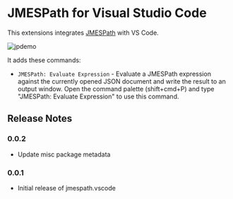 # JMESPath for Visual Studio Code

This extensions integrates [JMESPath](http://jmespath.org/) with VS Code. 

![jpdemo](https://cloud.githubusercontent.com/assets/368057/21634458/500507e6-d20c-11e6-8cdb-db524c41305e.gif)

It adds these commands:

 * `JMESPath: Evaluate Expression` - Evaluate a JMESPath expression against
 the currently opened JSON document and write the result to an output window.
 Open the command palette (shift+cmd+P) and type "JMESPath: Evaluate Expression"
 to use this command.

## Release Notes

### 0.0.2

* Update misc package metadata

### 0.0.1

* Initial release of jmespath.vscode
